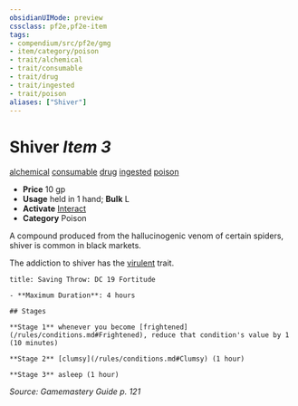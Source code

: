 ```yaml
---
obsidianUIMode: preview
cssclass: pf2e,pf2e-item
tags:
- compendium/src/pf2e/gmg
- item/category/poison
- trait/alchemical
- trait/consumable
- trait/drug
- trait/ingested
- trait/poison
aliases: ["Shiver"]
---
```

# Shiver *Item 3*  
[alchemical](/rules/traits/alchemical.md)  [consumable](/rules/traits/consumable.md)  [drug](/rules/traits/drug-gmg.md)  [ingested](/rules/traits/ingested.md)  [poison](/rules/traits/poison.md)  

- **Price** 10 gp
- **Usage** held in 1 hand; **Bulk** L
- **Activate** [Interact](/rules/actions/interact.md)
- **Category** Poison

A compound produced from the hallucinogenic venom of certain spiders, shiver is common in black markets.

The addiction to shiver has the [virulent](/rules/traits/virulent.md) trait.

```ad-inline-affliction
title: Saving Throw: DC 19 Fortitude

- **Maximum Duration**: 4 hours

## Stages

**Stage 1** whenever you become [frightened](/rules/conditions.md#Frightened), reduce that condition's value by 1 (10 minutes)

**Stage 2** [clumsy](/rules/conditions.md#Clumsy) (1 hour)

**Stage 3** asleep (1 hour)
```

*Source: Gamemastery Guide p. 121*